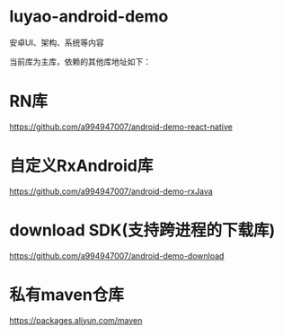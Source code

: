 # luyao-android-demo
安卓UI、架构、系统等内容

当前库为主库，依赖的其他库地址如下：
# RN库
https://github.com/a994947007/android-demo-react-native

# 自定义RxAndroid库
https://github.com/a994947007/android-demo-rxJava

# download SDK(支持跨进程的下载库)
https://github.com/a994947007/android-demo-download

# 私有maven仓库
https://packages.aliyun.com/maven
